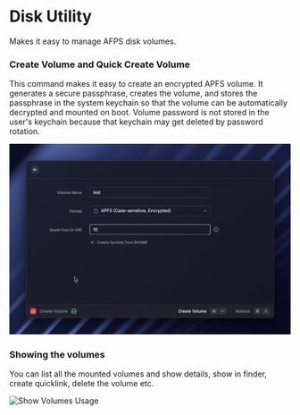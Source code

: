 # Disk Utility

Makes it easy to manage AFPS disk volumes.

### Create Volume and Quick Create Volume

This command makes it easy to create an encrypted APFS volume. It generates a secure passphrase, creates the volume, 
and stores the passphrase in the system keychain so that the volume can be automatically decrypted and mounted on boot. 
Volume password is not stored in the user's keychain because that keychain may get deleted by password rotation.

<img src="media/create-volume-usage.gif" alt="Create Volume Usage">

### Showing the volumes

You can list all the mounted volumes and show details, show in finder,
create quicklink, delete the volume etc.

<img src="media/show-volumes-usage.gif" alt="Show Volumes Usage">

